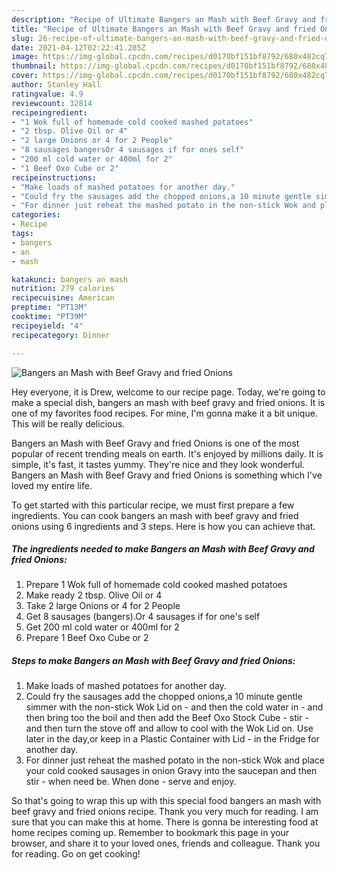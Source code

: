 ```yaml
---
description: "Recipe of Ultimate Bangers an Mash with Beef Gravy and fried Onions"
title: "Recipe of Ultimate Bangers an Mash with Beef Gravy and fried Onions"
slug: 26-recipe-of-ultimate-bangers-an-mash-with-beef-gravy-and-fried-onions
date: 2021-04-12T02:22:41.285Z
image: https://img-global.cpcdn.com/recipes/d0170bf151bf8792/680x482cq70/bangers-an-mash-with-beef-gravy-and-fried-onions-recipe-main-photo.jpg
thumbnail: https://img-global.cpcdn.com/recipes/d0170bf151bf8792/680x482cq70/bangers-an-mash-with-beef-gravy-and-fried-onions-recipe-main-photo.jpg
cover: https://img-global.cpcdn.com/recipes/d0170bf151bf8792/680x482cq70/bangers-an-mash-with-beef-gravy-and-fried-onions-recipe-main-photo.jpg
author: Stanley Hall
ratingvalue: 4.9
reviewcount: 32814
recipeingredient:
- "1 Wok full of homemade cold cooked mashed potatoes"
- "2 tbsp. Olive Oil or 4"
- "2 large Onions or 4 for 2 People"
- "8 sausages bangersOr 4 sausages if for ones self"
- "200 ml cold water or 400ml for 2"
- "1 Beef Oxo Cube or 2"
recipeinstructions:
- "Make loads of mashed potatoes for another day."
- "Could fry the sausages add the chopped onions,a 10 minute gentle simmer with the non-stick Wok Lid on - and then the cold water in - and then bring too the boil and then add the Beef Oxo Stock Cube - stir - and then turn the stove off and allow to cool with the Wok Lid on. Use later in the day,or keep in a Plastic Container with Lid - in the Fridge for another day."
- "For dinner just reheat the mashed potato in the non-stick Wok and place your cold cooked sausages in onion Gravy into the saucepan and then stir - when need be. When done - serve and enjoy."
categories:
- Recipe
tags:
- bangers
- an
- mash

katakunci: bangers an mash 
nutrition: 279 calories
recipecuisine: American
preptime: "PT13M"
cooktime: "PT39M"
recipeyield: "4"
recipecategory: Dinner

---
```



![Bangers an Mash with Beef Gravy and fried Onions](https://img-global.cpcdn.com/recipes/d0170bf151bf8792/680x482cq70/bangers-an-mash-with-beef-gravy-and-fried-onions-recipe-main-photo.jpg)

Hey everyone, it is Drew, welcome to our recipe page. Today, we're going to make a special dish, bangers an mash with beef gravy and fried onions. It is one of my favorites food recipes. For mine, I'm gonna make it a bit unique. This will be really delicious.

Bangers an Mash with Beef Gravy and fried Onions is one of the most popular of recent trending meals on earth. It's enjoyed by millions daily. It is simple, it's fast, it tastes yummy. They're nice and they look wonderful. Bangers an Mash with Beef Gravy and fried Onions is something which I've loved my entire life.




To get started with this particular recipe, we must first prepare a few ingredients. You can cook bangers an mash with beef gravy and fried onions using 6 ingredients and 3 steps. Here is how you can achieve that.

<!--inarticleads1-->

##### The ingredients needed to make Bangers an Mash with Beef Gravy and fried Onions:

1. Prepare 1 Wok full of homemade cold cooked mashed potatoes
1. Make ready 2 tbsp. Olive Oil or 4
1. Take 2 large Onions or 4 for 2 People
1. Get 8 sausages (bangers).Or 4 sausages if for one&#39;s self
1. Get 200 ml cold water or 400ml for 2
1. Prepare 1 Beef Oxo Cube or 2




<!--inarticleads2-->

##### Steps to make Bangers an Mash with Beef Gravy and fried Onions:

1. Make loads of mashed potatoes for another day.
1. Could fry the sausages add the chopped onions,a 10 minute gentle simmer with the non-stick Wok Lid on - and then the cold water in - and then bring too the boil and then add the Beef Oxo Stock Cube - stir - and then turn the stove off and allow to cool with the Wok Lid on. Use later in the day,or keep in a Plastic Container with Lid - in the Fridge for another day.
1. For dinner just reheat the mashed potato in the non-stick Wok and place your cold cooked sausages in onion Gravy into the saucepan and then stir - when need be. When done - serve and enjoy.




So that's going to wrap this up with this special food bangers an mash with beef gravy and fried onions recipe. Thank you very much for reading. I am sure that you can make this at home. There is gonna be interesting food at home recipes coming up. Remember to bookmark this page in your browser, and share it to your loved ones, friends and colleague. Thank you for reading. Go on get cooking!
